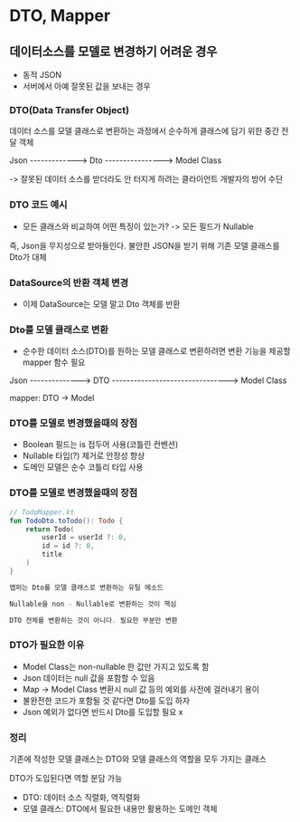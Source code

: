 # DTO, Mapper

## 데이터소스를 모델로 변경하기 어려운 경우
- 동적 JSON
- 서버에서 아예 잘못된 값을 보내는 경우 


### DTO(Data Transfer Object)
데이터 소스를 모델 클래스로 변환하는 과정에서
순수하게 클래스에 담기 위한 중간 전달 객체


Json -------------> Dto ----------------> Model Class

-> 잘못된 데이터 소스를 받더라도 안 터지게 하려는 클라이언트 개발자의 방어 수단 

### DTO 코드 예시
- 모든 클래스와 비교하여 어떤 특징이 있는가?
-> 모든 필드가 Nullable

즉, Json을 무지성으로 받아들인다.
불안한 JSON을 받기 위해 기존 모델 클래스를 Dto가 대체 

### DataSource의 반환 객체 변경
- 이제 DataSource는 모델 말고 Dto 객체를 반환

### Dto를 모델 클래스로 변환
- 순수한 데이터 소스(DTO)를 원하는 모델 클래스로 변환하려면 변환 기능을 제공할 mapper 함수 필요 

Json --------------> DTO --------------------------------> Model Class

mapper: DTO -> Model

### DTO를 모델로 변경했을때의 장점
- Boolean 필드는 is 접두어 사용(코틀린 컨벤션)
- Nullable 타입(?) 제거로 안정성 향상
- 도메인 모델은 순수 코틀리 타입 사용


### DTO를 모델로 변경했을때의 장점
```kotlin
// TodoMapper.kt
fun TodoDto.toTodo(): Todo {
    return Todo(
        userId = userId ?: 0,
        id = id ?: 0,
        title 
    )
}

맵퍼는 Dto를 모델 클래스로 변환하는 유틸 메소드

Nullable을 non - Nullable로 변환하는 것이 핵심

DTO 전체를 변환하는 것이 아니다. 필요한 부분만 변환
```

### DTO가 필요한 이유
- Model Class는 non-nullable 한 값만 가지고 있도록 함
- Json 데이터는 null 값을 포함할 수 있음
- Map -> Model Class 변환시 null 값 등의 예외를 사전에 걸러내기 용이
- 불완전한 코드가 포함될 것 같다면 Dto를 도입 하자
- Json 예외가 없다면 반드시 Dto를 도입할 필요 x


### 정리
기존에 작성한 모델 클래스는 DTO와 모델 클래스의 역할을 모두 가지는 클래스

DTO가 도입된다면 역할 분담 가능
- DTO: 데이터 소스 직렬화, 역직렬화
- 모델 클래스: DTO에서 필요한 내용만 활용하는 도메인 객체









